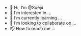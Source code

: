 - 👋 Hi, I’m @Soejii
- 👀 I’m interested in ...
- 🌱 I’m currently learning ...
- 💞️ I’m looking to collaborate on ...
- 📫 How to reach me ...

<!---
Soejii/Soejii is a ✨ special ✨ repository because its `README.md` (this file) appears on your GitHub profile.
You can click the Preview link to take a look at your changes.
--->

